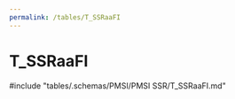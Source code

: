 ```yaml
---
permalink: /tables/T_SSRaaFI
---
```

# T\_SSRaaFI
<!-- SPDX-License-Identifier: MPL-2.0 -->

<!-- ATTENTION : Ne pas supprimer ou modifier la ligne ci-dessous -->
#include "tables/.schemas/PMSI/PMSI SSR/T_SSRaaFI.md"
<!-- ATTENTION : Ne pas supprimer ou modifier la ligne ci-dessus -->
